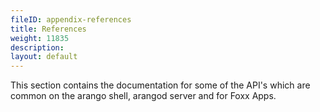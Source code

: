 ```yaml
---
fileID: appendix-references
title: References
weight: 11835
description: 
layout: default
---
```

This section contains the documentation for some of the API's which are common on the
arango shell, arangod server and for Foxx Apps.
